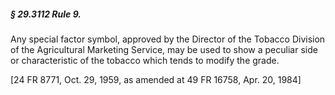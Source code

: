 ##### § 29.3112 Rule 9. #####

Any special factor symbol, approved by the Director of the Tobacco Division of the Agricultural Marketing Service, may be used to show a peculiar side or characteristic of the tobacco which tends to modify the grade.

[24 FR 8771, Oct. 29, 1959, as amended at 49 FR 16758, Apr. 20, 1984]